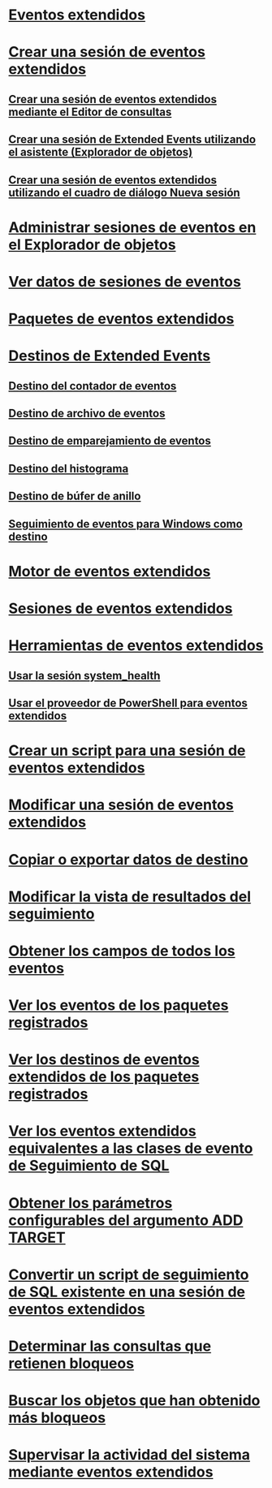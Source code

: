 # [Eventos extendidos](extended-events.md)
# [Crear una sesión de eventos extendidos](../../database-engine/create-an-extended-events-session.md)
## [Crear una sesión de eventos extendidos mediante el Editor de consultas](../../database-engine/create-an-extended-events-session-using-query-editor.md)
## [Crear una sesión de Extended Events utilizando el asistente (Explorador de objetos)](../../database-engine/create-an-extended-events-session-using-the-wizard-object-explorer.md)
## [Crear una sesión de eventos extendidos utilizando el cuadro de diálogo Nueva sesión](../../database-engine/create-an-extended-events-session-using-the-new-session-dialog.md)
# [Administrar sesiones de eventos en el Explorador de objetos](manage-event-sessions-in-the-object-explorer.md)
# [Ver datos de sesiones de eventos](../../database-engine/view-event-session-data.md)
# [Paquetes de eventos extendidos](sql-server-extended-events-packages.md)
# [Destinos de Extended Events](../../database-engine/sql-server-extended-events-targets.md)
## [Destino del contador de eventos](../../database-engine/event-counter-target.md)
## [Destino de archivo de eventos](../../database-engine/event-file-target.md)
## [Destino de emparejamiento de eventos](../../database-engine/event-pairing-target.md)
## [Destino del histograma](../../database-engine/histogram-target.md)
## [Destino de búfer de anillo](../../database-engine/ring-buffer-target.md)
## [Seguimiento de eventos para Windows como destino](event-tracing-for-windows-target.md)
# [Motor de eventos extendidos](sql-server-extended-events-engine.md)
# [Sesiones de eventos extendidos](sql-server-extended-events-sessions.md)
# [Herramientas de eventos extendidos](extended-events-tools.md)
## [Usar la sesión system_health](use-the-ssms-xe-profiler.md)
## [Usar el proveedor de PowerShell para eventos extendidos](use-the-powershell-provider-for-extended-events.md)
# [Crear un script para una sesión de eventos extendidos](../../database-engine/script-an-extended-event-session.md)
# [Modificar una sesión de eventos extendidos](alter-an-extended-events-session.md)
# [Copiar o exportar datos de destino](../../database-engine/copy-or-export-target-data.md)
# [Modificar la vista de resultados del seguimiento](../../database-engine/modify-the-trace-results-view.md)
# [Obtener los campos de todos los eventos](../../database-engine/get-the-fields-for-all-events.md)
# [Ver los eventos de los paquetes registrados](../../database-engine/view-the-events-for-registered-packages.md)
# [Ver los destinos de eventos extendidos de los paquetes registrados](../../database-engine/view-the-extended-events-targets-for-registered-packages.md)
# [Ver los eventos extendidos equivalentes a las clases de evento de Seguimiento de SQL](view-the-extended-events-equivalents-to-sql-trace-event-classes.md)
# [Obtener los parámetros configurables del argumento ADD TARGET](../../database-engine/get-the-configurable-parameters-for-the-add-target-argument.md)
# [Convertir un script de seguimiento de SQL existente en una sesión de eventos extendidos](convert-an-existing-sql-trace-script-to-an-extended-events-session.md)
# [Determinar las consultas que retienen bloqueos](determine-which-queries-are-holding-locks.md)
# [Buscar los objetos que han obtenido más bloqueos](find-the-objects-that-have-the-most-locks-taken-on-them.md)
# [Supervisar la actividad del sistema mediante eventos extendidos](monitor-system-activity-using-extended-events.md)

